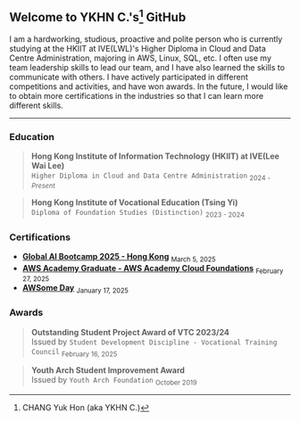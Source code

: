 ## Welcome to YKHN C.'s[^1] GitHub
I am a hardworking, studious, proactive and polite person who is currently studying at the HKIIT at IVE(LWL)'s Higher Diploma in Cloud and Data Centre Administration, majoring in AWS, Linux, SQL, etc. I often use my team leadership skills to lead our team, and I have also learned the skills to communicate with others. I have actively participated in different competitions and activities, and have won awards. In the future, I would like to obtain more certifications in the industries so that I can learn more different skills.

---

### Education
> **Hong Kong Institute of Information Technology (HKIIT) at IVE(Lee Wai Lee)**\
  `Higher Diploma in Cloud and Data Centre Administration`
  <sub>2024 - _Present_</sub>

> **Hong Kong Institute of Vocational Education (Tsing Yi)**\
  `Diploma of Foundation Studies (Distinction)`
  <sub>2023 - 2024</sub>


### Certifications
- [**Global AI Bootcamp 2025 - Hong Kong**](https://globalai.community/badges/13f76ea9-531f-439a-8a13-594c6ef570a8/)
  <sub>March 5, 2025</sub>
- [**AWS Academy Graduate - AWS Academy Cloud Foundations**](https://www.credly.com/badges/35214107-f08c-4094-bff0-bb3ce14a0166/linked_in_profile)
  <sub>February 27, 2025</sub>
- [**AWSome Day**](https://www.linkedin.com/in/yukhon/details/certifications/1738909609383/single-media-viewer/?profileId=ACoAAFMCWq0BM9gCBeoUrGKzAx3ud9ZHzzqQu-I)
  <sub>January 17, 2025</sub>


### Awards
> **Outstanding Student Project Award of VTC 2023/24**\
  Issued by `Student Development Discipline - Vocational Training Council`
  <sub>February 16, 2025</sub>

> **Youth Arch Student Improvement Award**\
  Issued by `Youth Arch Foundation`
  <sub>October 2019</sub>


[^1]: CHANG Yuk Hon (aka YKHN C.)
